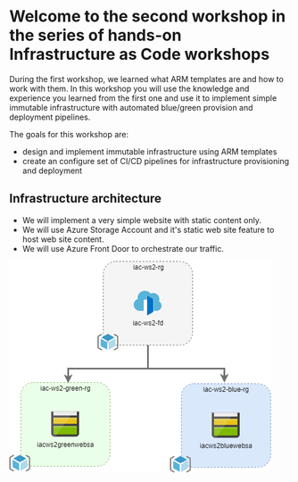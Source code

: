 # Welcome to the second workshop in the series of hands-on Infrastructure as Code workshops

During the first workshop, we learned what ARM templates are and how to work with them. In this workshop you will use the knowledge and experience you learned from the first one and use it to implement simple immutable infrastructure with automated blue/green provision and deployment pipelines.

The goals for this workshop are:

* design and implement immutable infrastructure using ARM templates
* create an configure set of CI/CD pipelines for infrastructure provisioning and deployment

## Infrastructure architecture

* We will implement a very simple website with static content only. 
* We will use Azure Storage Account and it's static web site feature to host web site content.
* We will use Azure Front Door to orchestrate our traffic.

![foo](images/infra.png)